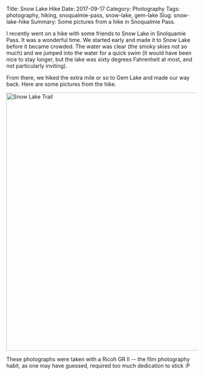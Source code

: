 Title: Snow Lake Hike
Date: 2017-09-17
Category: Photography
Tags: photography, hiking, snoqualmie-pass, snow-lake, gem-lake
Slug: snow-lake-hike
Summary: Some pictures from a hike in Snoqualmie Pass.

I recently went on a hike with some friends to Snow Lake in Snolquamie Pass.
It was a wonderful time.  We started early and made it to Snow Lake before it
became crowded.  The water was clear (the smoky skies not so much) and we
jumped into the water for a quick swim (it would have been nice to stay longer,
but the lake was sixty degrees Fahrenheit at most, and not particularly
inviting).  

From there, we hiked the extra mile or so to Gem Lake and made our way back.
Here are some pictures from the hike.

<a data-flickr-embed="true"  href="https://www.flickr.com/photos/huisaddison/albums/72157689213948545" title="Snow Lake Trail"><img src="https://farm5.staticflickr.com/4359/37124278612_6cbc0d3f19_b.jpg" width="1024" height="678" alt="Snow Lake Trail"></a><script async src="//embedr.flickr.com/assets/client-code.js" charset="utf-8"></script>

These photographs were taken with a Ricoh GR II -- the film photography habit,
as one may have guessed, required too much dedication to stick :P
